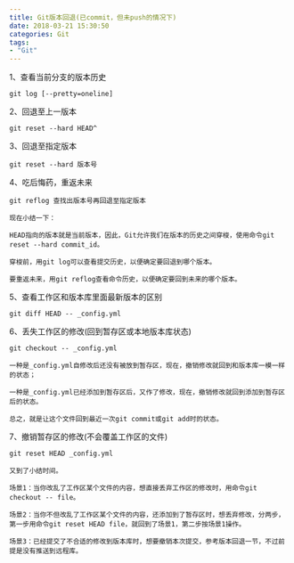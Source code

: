 ```yaml
---
title: Git版本回退(已commit，但未push的情况下)
date: 2018-03-21 15:30:50
categories: Git
tags:
- "Git"
---
```

1、查看当前分支的版本历史

```
git log [--pretty=oneline]
```

2、回退至上一版本

```
git reset --hard HEAD^
```

3、回退至指定版本

```
git reset --hard 版本号
```

4、吃后悔药，重返未来

```
git reflog 查找出版本号再回退至指定版本
```
```
现在小结一下：

HEAD指向的版本就是当前版本，因此，Git允许我们在版本的历史之间穿梭，使用命令git reset --hard commit_id。

穿梭前，用git log可以查看提交历史，以便确定要回退到哪个版本。

要重返未来，用git reflog查看命令历史，以便确定要回到未来的哪个版本。
```

5、查看工作区和版本库里面最新版本的区别

```
git diff HEAD -- _config.yml
```
6、丢失工作区的修改(回到暂存区或本地版本库状态)

```
git checkout -- _config.yml

一种是_config.yml自修改后还没有被放到暂存区，现在，撤销修改就回到和版本库一模一样的状态；

一种是_config.yml已经添加到暂存区后，又作了修改，现在，撤销修改就回到添加到暂存区后的状态。

总之，就是让这个文件回到最近一次git commit或git add时的状态。
```
7、撤销暂存区的修改(不会覆盖工作区的文件)

```
git reset HEAD _config.yml
```


```
又到了小结时间。

场景1：当你改乱了工作区某个文件的内容，想直接丢弃工作区的修改时，用命令git checkout -- file。

场景2：当你不但改乱了工作区某个文件的内容，还添加到了暂存区时，想丢弃修改，分两步，第一步用命令git reset HEAD file，就回到了场景1，第二步按场景1操作。

场景3：已经提交了不合适的修改到版本库时，想要撤销本次提交，参考版本回退一节，不过前提是没有推送到远程库。
```
